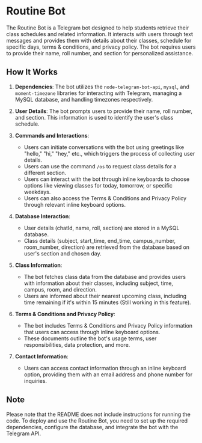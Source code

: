 # Routine Bot

The Routine Bot is a Telegram bot designed to help students retrieve their class schedules and related information. It interacts with users through text messages and provides them with details about their classes, schedule for specific days, terms & conditions, and privacy policy. The bot requires users to provide their name, roll number, and section for personalized assistance.

## How It Works

1. **Dependencies**: The bot utilizes the `node-telegram-bot-api`, `mysql`, and `moment-timezone` libraries for interacting with Telegram, managing a MySQL database, and handling timezones respectively.

2. **User Details**: The bot prompts users to provide their name, roll number, and section. This information is used to identify the user's class schedule.

3. **Commands and Interactions**:
   - Users can initiate conversations with the bot using greetings like "hello," "hi," "hey," etc., which triggers the process of collecting user details.
   - Users can use the command `/os` to request class details for a different section.
   - Users can interact with the bot through inline keyboards to choose options like viewing classes for today, tomorrow, or specific weekdays.
   - Users can also access the Terms & Conditions and Privacy Policy through relevant inline keyboard options.

4. **Database Interaction**:
   - User details (chatId, name, roll, section) are stored in a MySQL database.
   - Class details (subject, start_time, end_time, campus_number, room_number, direction) are retrieved from the database based on user's section and chosen day.

5. **Class Information**:
   - The bot fetches class data from the database and provides users with information about their classes, including subject, time, campus, room, and direction.
   - Users are informed about their nearest upcoming class, including time remaining if it's within 15 minutes (Still working in this feature).

6. **Terms & Conditions and Privacy Policy**:
   - The bot includes Terms & Conditions and Privacy Policy information that users can access through inline keyboard options.
   - These documents outline the bot's usage terms, user responsibilities, data protection, and more.

7. **Contact Information**:
   - Users can access contact information through an inline keyboard option, providing them with an email address and phone number for inquiries.

## Note

Please note that the README does not include instructions for running the code. To deploy and use the Routine Bot, you need to set up the required dependencies, configure the database, and integrate the bot with the Telegram API.
